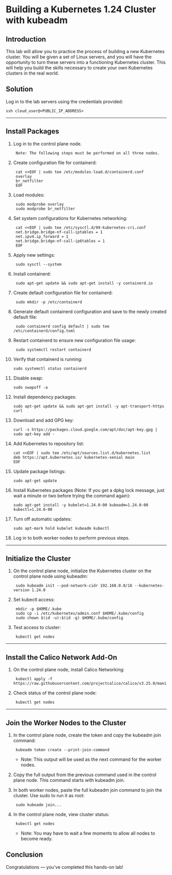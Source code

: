 # **Building a Kubernetes 1.24 Cluster with kubeadm**

## **Introduction**
This lab will allow you to practice the process of building a new Kubernetes cluster. You will be given a set of Linux servers, and you will have the opportunity to turn these servers into a functioning Kubernetes cluster. This will help you build the skills necessary to create your own Kubernetes clusters in the real world.

## **Solution**
Log in to the lab servers using the credentials provided:

    ssh cloud_user@<PUBLIC_IP_ADDRESS>

---

## **Install Packages**
1. Log in to the control plane node.

        Note: The following steps must be performed on all three nodes.

2. Create configuration file for containerd:

        cat <<EOF | sudo tee /etc/modules-load.d/containerd.conf
        overlay
        br_netfilter
        EOF
        
3. Load modules:

        sudo modprobe overlay
        sudo modprobe br_netfilter

4. Set system configurations for Kubernetes networking:

        cat <<EOF | sudo tee /etc/sysctl.d/99-kubernetes-cri.conf
        net.bridge.bridge-nf-call-iptables = 1
        net.ipv4.ip_forward = 1
        net.bridge.bridge-nf-call-ip6tables = 1
        EOF

5. Apply new settings:

        sudo sysctl --system

6. Install containerd:

        sudo apt-get update && sudo apt-get install -y containerd.io

7. Create default configuration file for containerd:

        sudo mkdir -p /etc/containerd

8. Generate default containerd configuration and save to the newly created default file:

        sudo containerd config default | sudo tee /etc/containerd/config.toml

9. Restart containerd to ensure new configuration file usage:

        sudo systemctl restart containerd

10. Verify that containerd is running:

        sudo systemctl status containerd

11. Disable swap:

        sudo swapoff -a

12. Install dependency packages:

        sudo apt-get update && sudo apt-get install -y apt-transport-https curl

13. Download and add GPG key:

        curl -s https://packages.cloud.google.com/apt/doc/apt-key.gpg | sudo apt-key add -

14. Add Kubernetes to repository list:

        cat <<EOF | sudo tee /etc/apt/sources.list.d/kubernetes.list
        deb https://apt.kubernetes.io/ kubernetes-xenial main
        EOF

15. Update package listings:

        sudo apt-get update

16. Install Kubernetes packages (Note: If you get a dpkg lock message, just wait a minute or two before trying the command again):

        sudo apt-get install -y kubelet=1.24.0-00 kubeadm=1.24.0-00 kubectl=1.24.0-00

17. Turn off automatic updates:

        sudo apt-mark hold kubelet kubeadm kubectl

18. Log in to both worker nodes to perform previous steps.

---

## **Initialize the Cluster**

1. On the control plane node, initialize the Kubernetes cluster on the control plane node using kubeadm:

        sudo kubeadm init --pod-network-cidr 192.168.0.0/16 --kubernetes-version 1.24.0

2. Set kubectl access:

        mkdir -p $HOME/.kube
        sudo cp -i /etc/kubernetes/admin.conf $HOME/.kube/config
        sudo chown $(id -u):$(id -g) $HOME/.kube/config

3. Test access to cluster:

        kubectl get nodes

---

## **Install the Calico Network Add-On**

1. On the control plane node, install Calico Networking:

        kubectl apply -f https://raw.githubusercontent.com/projectcalico/calico/v3.25.0/manifests/calico.yaml

2. Check status of the control plane node:

        kubectl get nodes

---

## **Join the Worker Nodes to the Cluster**
1. In the control plane node, create the token and copy the kubeadm join command:

        kubeadm token create --print-join-command
        
      - Note: This output will be used as the next command for the worker nodes.

2. Copy the full output from the previous command used in the control plane node. This command starts with kubeadm join.

3. In both worker nodes, paste the full kubeadm join command to join the cluster. Use sudo to run it as root:

        sudo kubeadm join... 

4. In the control plane node, view cluster status:

        kubectl get nodes
      - Note: You may have to wait a few moments to allow all nodes to become ready.

## **Conclusion**
Congratulations — you've completed this hands-on lab!